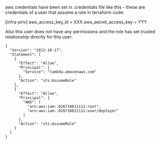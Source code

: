 aws credentials have been set in .credentials file like this - these are credentials of a user that assume a role in terraform code:

[infra-priv]
aws_access_key_id = XXX
aws_secret_access_key = YYY

Also this user does not have any permissions and the role has set trusted relationship directly for this user:

```
{
  "Version": "2012-10-17",
  "Statement": [
    {
      "Effect": "Allow",
      "Principal": {
        "Service": "lambda.amazonaws.com"
      },
      "Action": "sts:AssumeRole"
    },
    {
      "Effect": "Allow",
      "Principal": {
        "AWS": [
          "arn:aws:iam::026710611111:root",
          "arn:aws:iam::026710611111:user/deployer"
        ]
      },
      "Action": "sts:AssumeRole"
    }
  ]
}
```